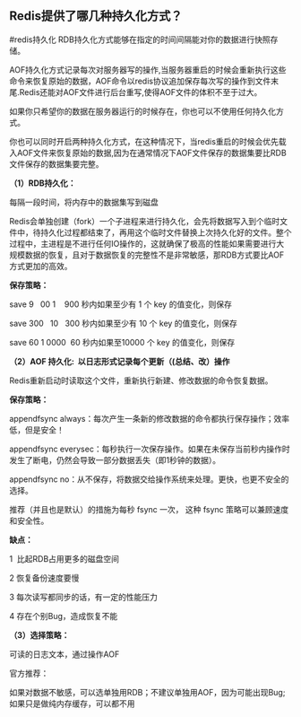 ## Redis提供了哪几种持久化方式？
#redis持久化
RDB持久化方式能够在指定的时间间隔能对你的数据进行快照存储。

AOF持久化方式记录每次对服务器写的操作,当服务器重启的时候会重新执行这些命令来恢复原始的数据，AOF命令以redis协议追加保存每次写的操作到文件末尾.Redis还能对AOF文件进行后台重写,使得AOF文件的体积不至于过大。

如果你只希望你的数据在服务器运行的时候存在，你也可以不使用任何持久化方式。

你也可以同时开启两种持久化方式，在这种情况下，当redis重启的时候会优先载入AOF文件来恢复原始的数据,因为在通常情况下AOF文件保存的数据集要比RDB文件保存的数据集要完整。

**（1）RDB持久化：**

每隔一段时间，将内存中的数据集写到磁盘

Redis会单独创建（fork）一个子进程来进行持久化，会先将数据写入到个临时文件中，待持久化过程都结束了，再用这个临时文件替换上次持久化好的文件。整个过程中，主进程是不进行任何IO操作的，这就确保了极高的性能如果需要进行大规模数据的恢复，且对于数据恢复的完整性不是非常敏感，那RDB方式要比AOF方式更加的高效。

**保存策略：**

save 9   00 1    900 秒内如果至少有 1 个 key 的值变化，则保存

save 300   10   300 秒内如果至少有 10 个 key 的值变化，则保存

save 60 1 0000  60 秒内如果至10000 个 key 的值变化，则保存

**（2）AOF 持久化:  以日志形式记录每个更新（(总结、改）操作**

Redis重新启动时读取这个文件，重新执行新建、修改数据的命令恢复数据。

**保存策略：**

appendfsync always：每次产生一条新的修改数据的命令都执行保存操作；效率低，但是安全！

appendfsync everysec：每秒执行一次保存操作。如果在未保存当前秒内操作时发生了断电，仍然会导致一部分数据丢失（即1秒钟的数据）。

appendfsync no：从不保存，将数据交给操作系统来处理。更快，也更不安全的选择。

推荐（并且也是默认）的措施为每秒 fsync 一次， 这种 fsync 策略可以兼顾速度和安全性。

**缺点：**

1  比起RDB占用更多的磁盘空间

2 恢复备份速度要慢

3 每次读写都同步的话，有一定的性能压力

4 存在个别Bug，造成恢复不能

**（3）选择策略：**

可读的日志文本，通过操作AOF

官方推荐：

如果对数据不敏感，可以选单独用RDB；不建议单独用AOF，因为可能出现Bug;如果只是做纯内存缓存，可以都不用